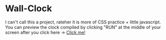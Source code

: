 # Wall-Clock

  I can't call this a project, rateher it is more of CSS practice + little javascript.
<br>
 You can preview the clock compiled by clicking "RUN" at the middle of your screen after you click here -> <a href="https://jsonformatter.org/html-viewer/562c68" target="_blank"> Click me!<a/> 

